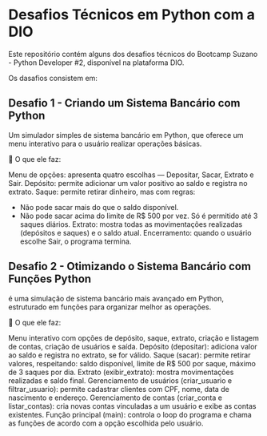 # Desafios Técnicos em Python com a DIO

Este repositório contém alguns dos desafios técnicos do Bootcamp Suzano - Python Developer #2, disponível na plataforma DIO.

Os dasafios consistem em:

## Desafio 1 - Criando um Sistema Bancário com Python

Um simulador simples de sistema bancário em Python, que oferece um menu interativo para o usuário realizar operações básicas.

🔹 O que ele faz:

Menu de opções: apresenta quatro escolhas — Depositar, Sacar, Extrato e Sair.
Depósito: permite adicionar um valor positivo ao saldo e registra no extrato.
Saque: permite retirar dinheiro, mas com regras:
- Não pode sacar mais do que o saldo disponível.
- Não pode sacar acima do limite de R$ 500 por vez.
Só é permitido até 3 saques diários.
Extrato: mostra todas as movimentações realizadas (depósitos e saques) e o saldo atual.
Encerramento: quando o usuário escolhe Sair, o programa termina.

## Desafio 2 - Otimizando o Sistema Bancário com Funções Python

é uma simulação de sistema bancário mais avançado em Python, estruturado em funções para organizar melhor as operações.

🔹 O que ele faz:

Menu interativo com opções de depósito, saque, extrato, criação e listagem de contas, criação de usuários e saída.
Depósito (depositar): adiciona valor ao saldo e registra no extrato, se for válido.
Saque (sacar): permite retirar valores, respeitando: saldo disponível, limite de R$ 500 por saque, máximo de 3 saques por dia.
Extrato (exibir_extrato): mostra movimentações realizadas e saldo final.
Gerenciamento de usuários (criar_usuario e filtrar_usuario): permite cadastrar clientes com CPF, nome, data de nascimento e endereço.
Gerenciamento de contas (criar_conta e listar_contas): cria novas contas vinculadas a um usuário e exibe as contas existentes.
Função principal (main): controla o loop do programa e chama as funções de acordo com a opção escolhida pelo usuário.
